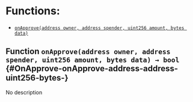 # Functions:

- [`onApprove(address owner, address spender, uint256 amount, bytes data)`](#OnApprove-onApprove-address-address-uint256-bytes-)

## Function `onApprove(address owner, address spender, uint256 amount, bytes data) → bool` {#OnApprove-onApprove-address-address-uint256-bytes-}

No description
